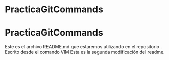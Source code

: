 # PracticaGitCommands
# PracticaGitCommands 
Este es el archivo README.md que estaremos utilizando en el repositorio .
Escrito desde el comando VIM
Esta es la segunda modificación del readme.
